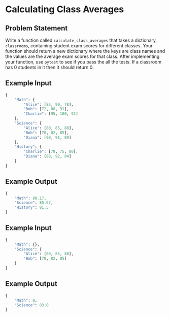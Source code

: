 # Calculating Class Averages

## Problem Statement
Write a function called `calculate_class_averages` that takes a dictionary, `classrooms`, containing student exam scores for different classes. Your function should return a new dictionary where the keys are class names and the values are the average exam scores for that class. After implementing your function, use `pytest` to see if you pass the all the tests. If a classroom has 0 students in it then it should return 0.

## Example Input
```python
{
    "Math": {
        "Alice": [85, 90, 78],
        "Bob": [72, 88, 91],
        "Charlie": [95, 100, 92]
    },
    "Science": {
        "Alice": [80, 85, 88],
        "Bob": [78, 82, 85],
        "Diana": [90, 91, 89]
    },
    "History": {
        "Charlie": [70, 75, 80],
        "Diana": [88, 92, 84]
    }
}
```

## Example Output
```python
{
    "Math": 88.17,
    "Science": 85.67,
    "History": 81.5
}
```
## Example Input
```python
{
    "Math": {},
    "Science": {
        "Alice": [80, 85, 88],
        "Bob": [78, 82, 85]
    }
}
```
## Example Output
```python
{
    "Math": 0,
    "Science": 83.0
}
```